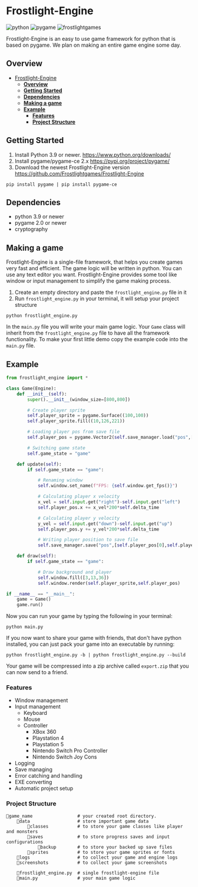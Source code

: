 # Frostlight-Engine

![python](https://img.shields.io/badge/python-blue) ![pygame](https://img.shields.io/badge/pygame-green) ![frostlightgames](https://img.shields.io/badge/frostlightgames-blue)

Frostlight-Engine is an easy to use game framework for python that is based on pygame. We plan on making an entire game engine some day.

## **Overview**

- [Frostlight-Engine](#frostlight-engine)
  - [**Overview**](#overview)
  - [**Getting Started**](#getting-started)
  - [**Dependencies**](#dependencies)
  - [**Making a game**](#making-a-game)
  - [**Example**](#example)
    - [**Features**](#features)
    - [**Project Structure**](#project-structure)

## **Getting Started**

1.  Install Python 3.9 or newer. <https://www.python.org/downloads/>
2.  Install pygame/pygame-ce 2.x <https://pypi.org/project/pygame/>
3.  Download the newest Frostlight-Engine version <https://github.com/Frostlightgames/Frostlight-Engine>

```
pip install pygame | pip install pygame-ce
```

## **Dependencies**

- python 3.9 or newer
- pygame 2.0 or newer
- cryptography

## **Making a game**

Frostlight-Engine is a single-file framework, that helps you create games very fast and efficient. The game logic will be written in python. You can use any text editor you want. Frostlight-Engine provides some tool like window or input management to simplify the game making process.

1.  Create an empty directory and paste the `frostlight_engine.py` file in it
2.  Run `frostlight_engine.py` in your terminal, it will setup your project structure

```
python frostlight_engine.py
```

In the `main.py` file you will write your main game logic. Your `Game` class will inherit from the `frostlight_engine.py` file to have all the framework functionality. To make your first little demo copy the example code into the `main.py` file.

## **Example**

```python
from frostlight_engine import *

class Game(Engine):
    def __init__(self):
        super().__init__(window_size=[800,800])

        # Create player sprite
        self.player_sprite = pygame.Surface((100,100))
        self.player_sprite.fill((10,126,221))

        # Loading player pos from save file
        self.player_pos = pygame.Vector2(self.save_manager.load("pos",[350,350]))

        # Switching game state
        self.game_state = "game"

    def update(self):
        if self.game_state == "game":

            # Renaming window
            self.window.set_name(f"FPS: {self.window.get_fps()}")

            # Calculating player x velocity
            x_vel = self.input.get("right")-self.input.get("left")
            self.player_pos.x += x_vel*200*self.delta_time

            # Calculating player y velocity
            y_vel = self.input.get("down")-self.input.get("up")
            self.player_pos.y += y_vel*200*self.delta_time

            # Writing player position to save file
            self.save_manager.save("pos",[self.player_pos[0],self.player_pos[1]])

    def draw(self):
        if self.game_state == "game":

            # Draw background and player
            self.window.fill([3,13,36])
            self.window.render(self.player_sprite,self.player_pos)

if __name__ == "__main__":
    game = Game()
    game.run()
```

Now you can run your game by typing the following in your terminal:

```
python main.py
```

If you now want to share your game with friends, that don't have python installed, you can just pack your game into an executable by running:

```
python frostlight_engine.py -b | python frostlight_engine.py --build
```

Your game will be compressed into a zip archive called `export.zip` that you can now send to a friend.

### **Features**

- Window management
- Input management
  - Keyboard
  - Mouse
  - Controller
    - XBox 360
    - Playstation 4
    - Playstation 5
    - Nintendo Switch Pro Controller
    - Nintendo Switch Joy Cons
- Logging
- Save managing
- Error catching and handling
- EXE converting
- Automatic project setup

### **Project Structure**

```
📁game_name                 # your created root directory.
    📁data                  # store important game data
        📁classes           # to store your game classes like player and monsters
        📁saves             # to store progress saves and input configurations
            📁backup        # to store your backed up save files
        📁sprites           # to store your game sprites or fonts
    📁logs                  # to collect your game and engine logs
    📁screenshots           # to collect your game screenshots

    📃frostlight_engine.py  # single frostlight-engine file
    📃main.py               # your main game logic
```
